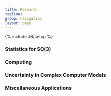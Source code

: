 ```yaml
---
title: Research
tagline: 
group: navigation
layout: page
---
```

{% include JB/setup %}

### Statistics for SO(3)

### Computing

### Uncertainty in Complex Computer Models

### Miscellaneous Applications